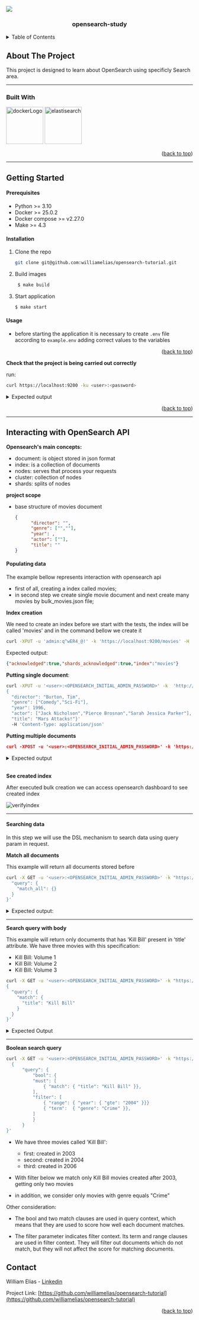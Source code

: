 <a name="readme-top"></a>

<!-- PROJECT LOGO -->
<img src="./static/img/logo_project_opensearch.png">
<br />
<div align="center">
  <a href="https://github.com/williamelias/opensearch-tutorial">
    <!-- <img src="images/logo.png" alt="Logo" width="80" height="80"> -->
  </a>

<h3 align="center">opensearch-study</h3>

</div>



<!-- TABLE OF CONTENTS -->
<details>
  <summary>Table of Contents</summary>
  <ol>
    <li>
      <a href="#about-the-project">About The Project</a>
      <ul>
        <li><a href="#built-with">Built With</a></li>
      </ul>
    </li>
    <li>
      <a href="#getting-started">Getting Started</a>
      <ul>
        <li><a href="#prerequisites">Prerequisites</a></li>
        <li><a href="#installation">Installation</a></li>
        <li><a href="#usage">Usage</a></li>
      </ul>
    </li>
    <li>
      <a href="#roadmap">Interacting with OpenSearch API</a>
      <ul>
        <li><a href="#Opensearch's main concepts"></a>Opensearch's main concepts</li>
        <li><a href="#Project Scope"></a>Project Scope</li>
        <li><a href="#Populating data"></a>Populating data</li>
        <li><a href="#Searching data"></a>Searching data</li>
      </ul>
    </li>
    <li><a href="#contact">Contact</a></li>
  </ol>
</details>



<!-- ABOUT THE PROJECT -->
## About The Project

This project is designed to learn about OpenSearch using specificly Search area.

<hr>

### Built With

<div>
    <img src="https://www.docker.com/wp-content/uploads/2023/08/logo-guide-logos-2.svg" alt="dockerLogo" width="100"/>
    <img src="https://upload.wikimedia.org/wikipedia/commons/f/f4/Elasticsearch_logo.svg" alt="elastisearch" width="100"/>
</div>

<p align="right">(<a href="#readme-top">back to top</a>)</p>

<hr>

<!-- GETTING STARTED -->
## Getting Started

#### Prerequisites

* Python >= 3.10
* Docker >= 25.0.2
* Docker compose >= v2.27.0
* Make >= 4.3

#### Installation


1. Clone the repo
   ```sh
   git clone git@github.com:williamelias/opensearch-tutorial.git
   ```
2. Build images
   ```sh
    $ make build
   ```
3. Start application
   ```sh
   $ make start
   ```




<!-- USAGE EXAMPLES -->
#### Usage

- before starting the application it is necessary to create `.env` file according to `example.env` adding correct values to the variables

<p align="right">(<a href="#readme-top">back to top</a>)</p>

**Check that the project is being carried out correctly**  

run:
```sh
curl https://localhost:9200 -ku <user>:<password>
```

<details>
<summary>Expected output</summary>

  ```json
  {
    "name" : "opensearch-node1",
    "cluster_name" : "opensearch-cluster",
    "cluster_uuid" : "uuid",
    "version" : {
      "distribution" : "opensearch",
      "number" : "x.y.z",
      "build_type" : "tar",
      "build_hash" : "value",
      "build_date" : "%y-%m-%dT%H:%M%Sz",
      "build_snapshot" : false,
      "lucene_version" : "x.y.z",
      "minimum_wire_compatibility_version" : "x.y.z",
      "minimum_index_compatibility_version" : "x.y.z"
    },
    "tagline" : "The OpenSearch Project: https://opensearch.org/"
  }
  ```

</details>

<p align="right">(<a href="#readme-top">back to top</a>)</p>

<hr>

## Interacting with OpenSearch API

**Opensearch's main concepts:**

- document: is object stored in json format
- index: is a collection of documents
- nodes: serves that process your requests
- cluster: collection of nodes
- shards: splits of nodes

**project scope**

- base structure of  movies document

  ```json
  {
        "director": "",
        "genre": ["",""],
        "year": ,
        "actor": [""],
        "title": ""
  }
  ```

#### Populating data

The example bellow represents interaction with opensearch api

- first of all, creating a index called movies;
- in second step we create single movie document and next create many movies by bulk_movies.json file;

**Index creation**

We need to create an index before we start with the tests, the index will be called 'movies' and in the command bellow we create it

```sh
curl -XPUT -u 'admin:q^wER4_@!' -k 'https://localhost:9200/movies' -H 'Content-Type: application/json'
```

Expected output: 

```json
{"acknowledged":true,"shards_acknowledged":true,"index":"movies"}
```

**Putting single document**:

```sh
curl -XPUT -u '<user>:<OPENSEARCH_INITIAL_ADMIN_PASSWORD>' -k  'http://localhost:9200/movies/_doc/1' -d '
{
  "director": "Burton, Tim", 
  "genre": ["Comedy","Sci-Fi"], 
  "year": 1996, 
  "actor": ["Jack Nicholson","Pierce Brosnan","Sarah Jessica Parker"], 
  "title": "Mars Attacks!"}' 
  -H 'Content-Type: application/json'
```

**Putting multiple documents**

```json
curl -XPOST -u '<user>:<OPENSEARCH_INITIAL_ADMIN_PASSWORD>' -k 'https://localhost:9200/movies/_bulk' --data-binary @bulk_movies.json -H 'Content-Type: application/json'
```

<details>
  <summary>Expected output</summary>

  ```json
  {
      "took":47,
      "errors":false,
      "items":[{"create":{"_index":"movies","_id":"1","_version":1,"result":"created","_shards":{"total":2,"successful":1,"failed":0},"_seq_no":0,"_primary_term":1,"status":201}}]
  }
  ```
</details>

<br>

**See created index**

After executed bulk creation we can access opensearch dashboard to see created index

![verifyindex](./static/gif/verify_index.gif)


<hr>

#### Searching data

In this step we will use the DSL mechanism to search data using query param in request.

**Match all documents**

This example will return all documents stored before

```sh
curl -X GET -u '<user>:<OPENSEARCH_INITIAL_ADMIN_PASSWORD>' -k "https://localhost:9200/movies/_search?pretty" -H 'Content-Type: application/json' -d'{
  "query": {
    "match_all": {}
  }
}'
```

<details>
    <summary>Expected output:
</summary>
    
  ```json
    {
    "took" : 3,
    "timed_out" : false,
    "_shards" : {
      "total" : 1,
      "successful" : 1,
      "skipped" : 0,
      "failed" : 0
    },
    "hits" : {
      "total" : {
        "value" : 10,
        "relation" : "eq"
      },
      "max_score" : 1.0,
      "hits" : [
        {
          "_index" : "movies",
          "_id" : "1",
          "_score" : 1.0,
          "_source" : {
            "director" : "Burton, Tim",
            "genre" : [
              "Comedy",
              "Sci-Fi"
            ],
            "year" : 1996,
            "actor" : [
              "Jack Nicholson",
              "Pierce Brosnan",
              "Sarah Jessica Parker"
            ],
            "title" : "Mars Attacks!"
          }
        },
        {
          "_index" : "movies",
          "_id" : "2",
          "_score" : 1.0,
          "_source" : {
            "title" : "Kill Bill: Volume 1",
            "director" : "Quentin Tarantino",
            "genre" : [
              "Action",
              "Crime"
            ],
            "year" : 2003,
            "actor" : [
              "Uma Thurman",
              "David Carradine",
              "Daryl Hannah"
            ]
          }
        },
        {
          "_index" : "movies",
          "_id" : "3",
          "_score" : 1.0,
          "_source" : {
            "title" : "Kill Bill: Volume 2",
            "director" : "Quentin Tarantino",
            "genre" : [
              "Action",
              "Crime"
            ],
            "year" : 2004,
            "actor" : [
              "Uma Thurman",
              "David Carradine",
              "Daryl Hannah"
            ]
          }
        },
        {
          "_index" : "movies",
          "_id" : "4",
          "_score" : 1.0,
          "_source" : {
            "title" : "Kill Bill: Volume 3",
            "director" : "Quentin Tarantino",
            "genre" : [
              "Action",
              "Crime"
            ],
            "year" : 2006,
            "actor" : [
              "Uma Thurman",
              "David Carradine",
              "Daryl Hannah"
            ]
          }
        },
        {
          "_index" : "movies",
          "_id" : "5",
          "_score" : 1.0,
          "_source" : {
            "title" : "Once Upon a Time... in Hollywood",
            "director" : "Quentin Tarantino",
            "genre" : [
              "Action",
              "Comedy",
              "Drama"
            ],
            "year" : 2019,
            "actor" : [
              "Leonardo DiCaprio",
              "Brad Pitt",
              "Margot Robbie"
            ]
          }
        },
        {
          "_index" : "movies",
          "_id" : "6",
          "_score" : 1.0,
          "_source" : {
            "title" : "Beetlejuice",
            "director" : "Tim Burton",
            "genre" : [
              "Comedy",
              "Fantasy"
            ],
            "year" : 1988,
            "actor" : [
              "Alec Baldwin",
              "George Clooney",
              "Mary Steenbuck"
            ]
          }
        },
        {
          "_index" : "movies",
          "_id" : "7",
          "_score" : 1.0,
          "_source" : {
            "title" : "Alice in Wonderland",
            "director" : "Tim Burton",
            "genre" : [
              "Adventure",
              "Family",
              "Fantasy"
            ],
            "year" : 2010,
            "actor" : [
              "Mia Wasikowska",
              "Judy Garland",
              "Timothy Hutton"
            ]
          }
        },
        {
          "_index" : "movies",
          "_id" : "8",
          "_score" : 1.0,
          "_source" : {
            "title" : "Alice Through the Looking Glass",
            "director" : "Tim Burton",
            "genre" : [
              "Adventure",
              "Family",
              "Fantasy"
            ],
            "year" : 2016,
            "actor" : [
              "Mia Wasikowska",
              "Judy Garland",
              "Timothy Hutton"
            ]
          }
        },
        {
          "_index" : "movies",
          "_id" : "9",
          "_score" : 1.0,
          "_source" : {
            "title" : "Corpse Brides",
            "director" : "Tim Burton",
            "genre" : [
              "Drama",
              "Romance"
            ],
            "year" : 2005,
            "actor" : [
              "Johnny Depp",
              "Orlando Bloom",
              "Keira Knightley"
            ]
          }
        },
        {
          "_index" : "movies",
          "_id" : "10",
          "_score" : 1.0,
          "_source" : {
            "title" : "Inglourious Basterds",
            "director" : "Quentin Tarantino",
            "genre" : [
              "Action",
              "Drama",
              "War"
            ],
            "year" : 2009,
            "actor" : [
              "Brad Pitt",
              "Diane Kruger",
              "Eddie Redmayne"
            ]
          }
        }
      ]
    }
  }
  ```
</details>

<hr>

**Search query with body**

This example will return only documents that has 'Kill Bill' present in 'title' attribute.
We have three movies with this specification:

- Kill Bill: Volume 1
- Kill Bill: Volume 2
- Kill Bill: Volume 3


```sh
curl -X GET -u '<user>:<OPENSEARCH_INITIAL_ADMIN_PASSWORD>' -k "https://localhost:9200/movies/_search?pretty" -H 'Content-Type: application/json' -d'
{
  "query": {
    "match": {
      "title": "Kill Bill"
    }
  }
}'
```

<details>
<summary>Expected Output</summary>

  ```json
    {
    "took" : 9,
    "timed_out" : false,
    "_shards" : {
      "total" : 1,
      "successful" : 1,
      "skipped" : 0,
      "failed" : 0
    },
    "hits" : {
      "total" : {
        "value" : 3,
        "relation" : "eq"
      },
      "max_score" : 2.1073918,
      "hits" : [
        {
          "_index" : "movies",
          "_id" : "2",
          "_score" : 2.1073918,
          "_source" : {
            "title" : "Kill Bill: Volume 1",
            "director" : "Quentin Tarantino",
            "genre" : [
              "Action",
              "Crime"
            ],
            "year" : 2003,
            "actor" : [
              "Uma Thurman",
              "David Carradine",
              "Daryl Hannah"
            ]
          }
        },
        {
          "_index" : "movies",
          "_id" : "3",
          "_score" : 2.1073918,
          "_source" : {
            "title" : "Kill Bill: Volume 2",
            "director" : "Quentin Tarantino",
            "genre" : [
              "Action",
              "Crime"
            ],
            "year" : 2004,
            "actor" : [
              "Uma Thurman",
              "David Carradine",
              "Daryl Hannah"
            ]
          }
        },
        {
          "_index" : "movies",
          "_id" : "4",
          "_score" : 2.1073918,
          "_source" : {
            "title" : "Kill Bill: Volume 3",
            "director" : "Quentin Tarantino",
            "genre" : [
              "Action",
              "Crime"
            ],
            "year" : 2006,
            "actor" : [
              "Uma Thurman",
              "David Carradine",
              "Daryl Hannah"
            ]
          }
        }
      ]
    }
  }
```
</details>

<hr>

**Boolean search query**

  ```sh
  curl -X GET -u '<user>:<OPENSEARCH_INITIAL_ADMIN_PASSWORD>' -k "https://localhost:9200/movies/_search?pretty" -H 'Content-Type: application/json' -d'
    {
        "query": { 
            "bool": { 
            "must": [
                { "match": { "title": "Kill Bill" }},
            ],
            "filter": [ 
                { "range": { "year": { "gte": "2004" }}}
                { "term":  { "genre": "Crime" }},
            ]
            }
        }
  }'
  ```

  - We have three movies called 'Kill Bill':
    - first: created in 2003
    - second: created in 2004
    - third: created in 2006
  
  - With filter below we match only Kill Bill movies created after 2003, getting only two movies

  - in addition, we consider only movies with genre equals "Crime"

  Other consideration:

  - The bool and two match clauses are used in query context, which means that they are used to score how well each document matches.

  - The filter parameter indicates filter context. Its term and range clauses are used in filter context. They will filter out documents which do not match, but they will not affect the score for matching documents.


<!-- CONTACT -->
## Contact

William Elias - [Linkedin](https://www.linkedin.com/in/william-a-101694102/)

Project Link: [https://github.com/williamelias/opensearch-tutorial](https://github.com/williamelias/opensearch-tutorial)

<p align="right">(<a href="#readme-top">back to top</a>)</p>


<!-- MARKDOWN LINKS & IMAGES -->
<!-- https://www.markdownguide.org/basic-syntax/#reference-style-links -->
[OpenSearch]: https://opensearch.org/platform/search/index.html

[aws openSearch]: https://github.com/johnny-chivers/amazon-opensearch-service
